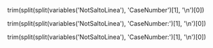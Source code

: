 trim(split(split(variables('NotSaltoLinea'), 'CaseNumber')[1], '\n')[0])

trim(split(split(variables('NotSaltoLinea'), 'CaseNumber:')[1], '\n')[0])

trim(split(split(variables('NotSaltoLinea'), 'CaseNumber:')[1], '\n')[0])





